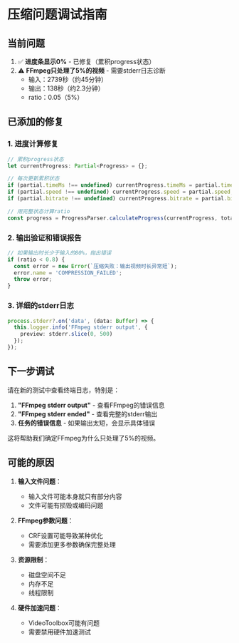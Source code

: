 # 压缩问题调试指南

## 当前问题

1. ✅ **进度条显示0%** - 已修复（累积progress状态）
2. ⚠️ **FFmpeg只处理了5%的视频** - 需要stderr日志诊断
   - 输入：2739秒（约45分钟）
   - 输出：138秒（约2.3分钟）
   - ratio：0.05（5%）

## 已添加的修复

### 1. 进度计算修复
```typescript
// 累积progress状态
let currentProgress: Partial<Progress> = {};

// 每次更新累积状态
if (partial.timeMs !== undefined) currentProgress.timeMs = partial.timeMs;
if (partial.speed !== undefined) currentProgress.speed = partial.speed;
if (partial.bitrate !== undefined) currentProgress.bitrate = partial.bitrate;

// 用完整状态计算ratio
const progress = ProgressParser.calculateProgress(currentProgress, totalDurationMs);
```

### 2. 输出验证和错误报告
```typescript
// 如果输出时长少于输入的80%，抛出错误
if (ratio < 0.8) {
  const error = new Error(`压缩失败：输出视频时长异常短`);
  error.name = 'COMPRESSION_FAILED';
  throw error;
}
```

### 3. 详细的stderr日志
```typescript
process.stderr?.on('data', (data: Buffer) => {
  this.logger.info('FFmpeg stderr output', { 
    preview: stderr.slice(0, 500) 
  });
});
```

## 下一步调试

请在新的测试中查看终端日志，特别是：

1. **"FFmpeg stderr output"** - 查看FFmpeg的错误信息
2. **"FFmpeg stderr ended"** - 查看完整的stderr输出
3. **任务的错误信息** - 如果输出太短，会显示具体错误

这将帮助我们确定FFmpeg为什么只处理了5%的视频。

## 可能的原因

1. **输入文件问题**：
   - 输入文件可能本身就只有部分内容
   - 文件可能有损毁或编码问题

2. **FFmpeg参数问题**：
   - CRF设置可能导致某种优化
   - 需要添加更多参数确保完整处理

3. **资源限制**：
   - 磁盘空间不足
   - 内存不足
   - 线程限制

4. **硬件加速问题**：
   - VideoToolbox可能有问题
   - 需要禁用硬件加速测试
